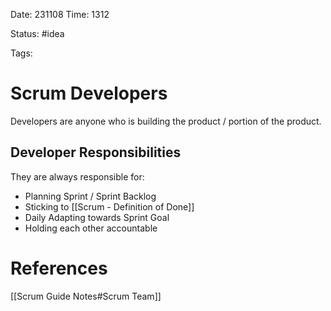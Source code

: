Date: 231108 
Time: 1312

Status: #idea 

Tags: 

# Scrum Developers
Developers are anyone who is building the product / portion of the product.

## Developer Responsibilities
They are always responsible for:
- Planning Sprint / Sprint Backlog
- Sticking to [[Scrum - Definition of Done]]
- Daily Adapting towards Sprint Goal
- Holding each other accountable


# References
[[Scrum Guide Notes#Scrum Team]]